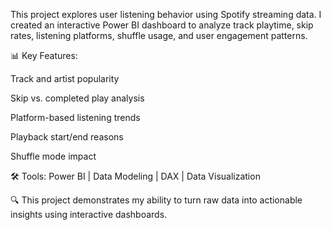 This project explores user listening behavior using Spotify streaming data. I created an interactive Power BI dashboard to analyze track playtime, skip rates, listening platforms, shuffle usage, and user engagement patterns.

📊 Key Features:

Track and artist popularity

Skip vs. completed play analysis

Platform-based listening trends

Playback start/end reasons

Shuffle mode impact

🛠️ Tools: Power BI | Data Modeling | DAX | Data Visualization

🔍 This project demonstrates my ability to turn raw data into actionable insights using interactive dashboards.
